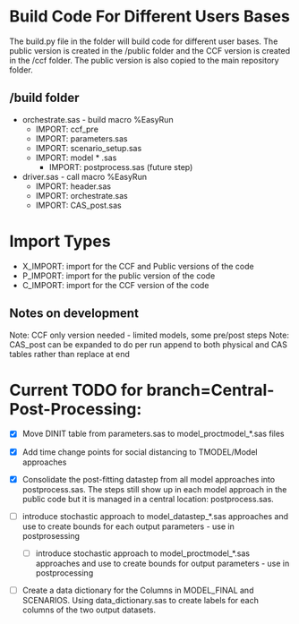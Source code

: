 # Build Code For Different Users Bases
The build.py file in the folder will build code for different user bases.  The public version is created in the /public folder and the CCF version is created in the /ccf folder.  The public version is also copied to the main repository folder.

## /build folder
- orchestrate.sas - build macro %EasyRun
    - IMPORT: ccf_pre
    - IMPORT: parameters.sas
    - IMPORT: scenario_setup.sas
    - IMPORT: model * .sas
        - IMPORT: postprocess.sas (future step)
- driver.sas - call macro %EasyRun
    - IMPORT: header.sas
    - IMPORT: orchestrate.sas
    - IMPORT: CAS_post.sas

# Import Types
- X_IMPORT: import for the CCF and Public versions of the code
- P_IMPORT: import for the public version of the code
- C_IMPORT: import for the CCF version of the code

## Notes on development
Note: CCF only version needed - limited models, some pre/post steps
Note: CAS_post can be expanded to do per run append to both physical and CAS tables rather than replace at end

# Current TODO for branch=Central-Post-Processing:
- [x] Move DINIT table from parameters.sas to model_proctmodel_*.sas files
- [x] Add time change points for social distancing to TMODEL/Model approaches
- [x] Consolidate the post-fitting datastep from all model approaches into postprocess.sas.  The steps still show up in each model approach in the public code but it is managed in a central location: postprocess.sas.
- [ ] introduce stochastic approach to model_datastep_*.sas approaches and use to create bounds for each output parameters - use in postprosessing
    - [ ] introduce stochastic approach to model_proctmodel_*.sas approaches and use to create bounds for output parameters - use in postprocessing
- [ ] Create a data dictionary for the Columns in MODEL_FINAL and SCENARIOS.  Using data_dictionary.sas to create labels for each columns of the two output datasets.


